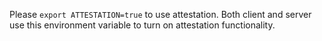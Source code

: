 Please ````export ATTESTATION=true```` to use attestation.
Both client and server use this environment variable to turn on attestation functionality.
